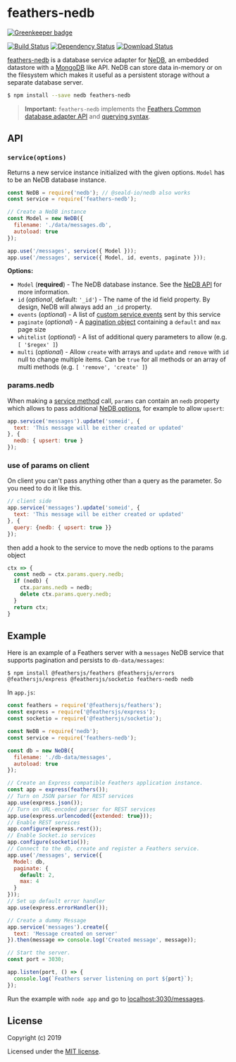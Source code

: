 # feathers-nedb

[![Greenkeeper badge](https://badges.greenkeeper.io/feathersjs-ecosystem/feathers-nedb.svg)](https://greenkeeper.io/)

[![Build Status](https://travis-ci.org/feathersjs-ecosystem/feathers-nedb.png?branch=master)](https://travis-ci.org/feathersjs-ecosystem/feathers-nedb)
[![Dependency Status](https://img.shields.io/david/feathersjs-ecosystem/feathers-nedb.svg?style=flat-square)](https://david-dm.org/feathersjs-ecosystem/feathers-nedb)
[![Download Status](https://img.shields.io/npm/dm/feathers-nedb.svg?style=flat-square)](https://www.npmjs.com/package/feathers-nedb)

[feathers-nedb](https://github.com/feathersjs-ecosystem/feathers-nedb/) is a database service adapter for [NeDB](https://github.com/louischatriot/nedb), an embedded datastore with a [MongoDB](https://www.mongodb.org/) like API. NeDB can store data in-memory or on the filesystem which makes it useful as a persistent storage without a separate database server.

```bash
$ npm install --save nedb feathers-nedb
```

> __Important:__ `feathers-nedb` implements the [Feathers Common database adapter API](https://docs.feathersjs.com/api/databases/common.html) and [querying syntax](https://docs.feathersjs.com/api/databases/querying.html).

## API

### `service(options)`

Returns a new service instance initialized with the given options. `Model` has to be an NeDB database instance.

```js
const NeDB = require('nedb'); // @seald-io/nedb also works
const service = require('feathers-nedb');

// Create a NeDB instance
const Model = new NeDB({
  filename: './data/messages.db',
  autoload: true
});

app.use('/messages', service({ Model }));
app.use('/messages', service({ Model, id, events, paginate }));
```

__Options:__

- `Model` (**required**) - The NeDB database instance. See the [NeDB API](https://github.com/louischatriot/nedb#api) for more information.
- `id` (*optional*, default: `'_id'`) - The name of the id field property. By design, NeDB will always add an `_id` property.
- `events` (*optional*) - A list of [custom service events](https://docs.feathersjs.com/api/events.html#custom-events) sent by this service
- `paginate` (*optional*) - A [pagination object](https://docs.feathersjs.com/api/databases/common.html#pagination) containing a `default` and `max` page size
- `whitelist` (*optional*) - A list of additional query parameters to allow (e.g. `[ '$regex' ]`)
- `multi` (*optional*) - Allow `create` with arrays and `update` and `remove` with `id` null to change multiple items. Can be `true` for all methods or an array of multi methods (e.g. `[ 'remove', 'create' ]`)

### params.nedb

When making a [service method](https://docs.feathersjs.com/api/services.html) call, `params` can contain an `nedb` property which allows to pass additional [NeDB options](https://github.com/louischatriot/nedb#updating-documents), for example to allow `upsert`:

```js
app.service('messages').update('someid', {
  text: 'This message will be either created or updated'
}, {
  nedb: { upsert: true }
});
```

### use of params on client
On client you can't pass anything other than a query as the parameter. So you need to do it like this.

```js
// client side
app.service('messages').update('someid', {
  text: 'This message will be either created or updated'
}, {
  query: {nedb: { upsert: true }}
});
```
then add a hook to the service to move the nedb options to the params object
```js
ctx => {
  const nedb = ctx.params.query.nedb;
  if (nedb) {
    ctx.params.nedb = nedb;
    delete ctx.params.query.nedb;
  }
  return ctx;
}
```

## Example

Here is an example of a Feathers server with a `messages` NeDB service that supports pagination and persists to `db-data/messages`:

```
$ npm install @feathersjs/feathers @feathersjs/errors @feathersjs/express @feathersjs/socketio feathers-nedb nedb
```

In `app.js`:

```js
const feathers = require('@feathersjs/feathers');
const express = require('@feathersjs/express');
const socketio = require('@feathersjs/socketio');

const NeDB = require('nedb');
const service = require('feathers-nedb');

const db = new NeDB({
  filename: './db-data/messages',
  autoload: true
});

// Create an Express compatible Feathers application instance.
const app = express(feathers());
// Turn on JSON parser for REST services
app.use(express.json());
// Turn on URL-encoded parser for REST services
app.use(express.urlencoded({extended: true}));
// Enable REST services
app.configure(express.rest());
// Enable Socket.io services
app.configure(socketio());
// Connect to the db, create and register a Feathers service.
app.use('/messages', service({
  Model: db,
  paginate: {
    default: 2,
    max: 4
  }
}));
// Set up default error handler
app.use(express.errorHandler());

// Create a dummy Message
app.service('messages').create({
  text: 'Message created on server'
}).then(message => console.log('Created message', message));

// Start the server.
const port = 3030;

app.listen(port, () => {
  console.log(`Feathers server listening on port ${port}`);
});
```

Run the example with `node app` and go to [localhost:3030/messages](http://localhost:3030/messages).

## License

Copyright (c) 2019

Licensed under the [MIT license](LICENSE).
